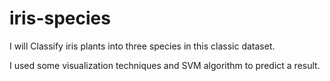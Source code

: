 # iris-species
I will Classify iris plants into three species in this classic dataset.

I used some visualization techniques and SVM algorithm to predict a result.
